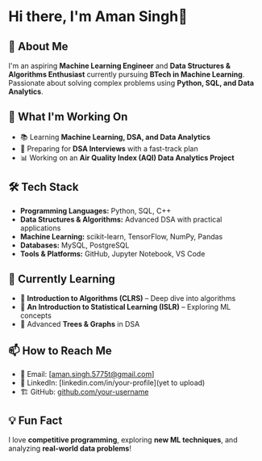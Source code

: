 # Hi there, I'm **Aman Singh**👋

## 🚀 About Me
I'm an aspiring **Machine Learning Engineer** and **Data Structures & Algorithms Enthusiast** currently pursuing **BTech in Machine Learning**. Passionate about solving complex problems using **Python, SQL, and Data Analytics**. 

## 🔭 What I'm Working On
- 📚 Learning **Machine Learning, DSA, and Data Analytics**
- 🎯 Preparing for **DSA Interviews** with a fast-track plan
- 📊 Working on an **Air Quality Index (AQI) Data Analytics Project**

## 🛠️ Tech Stack
- **Programming Languages:** Python, SQL, C++
- **Data Structures & Algorithms:** Advanced DSA with practical applications
- **Machine Learning:** scikit-learn, TensorFlow, NumPy, Pandas
- **Databases:** MySQL, PostgreSQL
- **Tools & Platforms:** GitHub, Jupyter Notebook, VS Code

## 📘 Currently Learning
- 📖 **Introduction to Algorithms (CLRS)** – Deep dive into algorithms
- 📖 **An Introduction to Statistical Learning (ISLR)** – Exploring ML concepts
- 🌱 Advanced **Trees & Graphs** in DSA

## 📫 How to Reach Me
- 📩 Email: [aman.singh.5775t@gmail.com]
- 💼 LinkedIn: [linkedin.com/in/your-profile](yet to upload)
- 🏗️ GitHub: [github.com/your-username](https://github.com/amansinghtech-sudo)

## 💡 Fun Fact
I love **competitive programming**, exploring **new ML techniques**, and analyzing **real-world data problems**!
